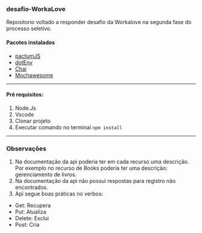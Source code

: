 ### desafio-WorkaLove

Repositorio voltado a responder desafio da Workalove na segunda fase do processo seletivo.

#### Pacotes instalados
  -  [pactumJS](https://pactumjs.github.io/)
  -  [dotEnv](https://www.npmjs.com/package/dotenv)
  -  [Chai](https://www.chaijs.com/)
  -  [Mochawesome](https://www.npmjs.com/package/mochawesome)

---

#### Pré requisitos: 
 1. Node.Js
 2. Vscode
 3. Clonar projeto 
 4. Executar comando no terminal `npm install`

---





### Observações
1. Na documentação da api poderia ter em cada recurso uma descrição.
Por exemplo no recurso de Books poderia ter uma descrição: gerenciamento de livros.
2. Na documentação da api não possui respostas para registro não encontrados.
3. Api segue boas práticas no verbos:
  - Get: Recupera
  - Put: Atualiza
  - Delete: Exclui
  - Post: Cria

